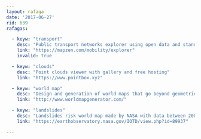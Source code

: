 ```yaml
---
layout: rafaga
date: '2017-06-27'
rid: 639
rafagas:

  - keyw: "transport"
    desc: "Public transport networks explorer using open data and standard exchange formats"
    link: "https://mapzen.com/mobility/explorer"
    invalid: true

  - keyw: "clouds"
    desc: "Point clouds viewer with gallery and free hosting"
    link: "https://www.pointbox.xyz"

  - keyw: "world map"
    desc: "Design and generation of world maps that go beyond geometries and usual conventions"
    link: "http://www.worldmapgenerator.com/"

  - keyw: "landslides"
    desc: "Landslides risk world map made by NASA with data between 2000 and 2013"
    link: "https://earthobservatory.nasa.gov/IOTD/view.php?id=89937"

---
```

